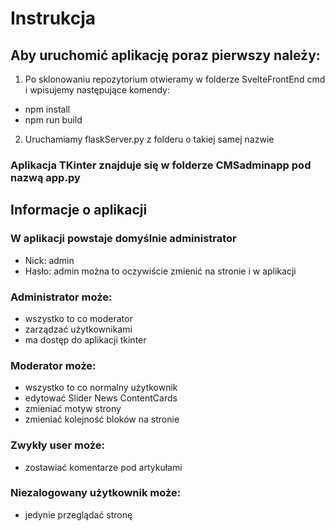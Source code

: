 # Instrukcja
## Aby uruchomić aplikację poraz pierwszy należy: 
1. Po sklonowaniu repozytorium otwieramy w folderze SvelteFrontEnd cmd i wpisujemy następujące komendy:
 - npm install
 - npm run build
2. Uruchamiamy flaskServer.py z folderu o takiej samej nazwie

### Aplikacja TKinter znajduje się w folderze CMSadminapp pod nazwą app.py

## Informacje o aplikacji

### W aplikacji powstaje domyślnie administrator 
 - Nick: admin
 - Hasło: admin
można to oczywiście zmienić na stronie i w aplikacji

### Administrator może:
 - wszystko to co moderator
 - zarządzać użytkownikami
 - ma dostęp do aplikacji tkinter

### Moderator może: 
 - wszystko to co normalny użytkownik
 - edytować Slider News ContentCards
 - zmieniać motyw strony
 - zmieniać kolejność bloków na stronie

### Zwykły user może: 
 - zostawiać komentarze pod artykułami

### Niezalogowany użytkownik może:
 - jedynie przeglądać stronę